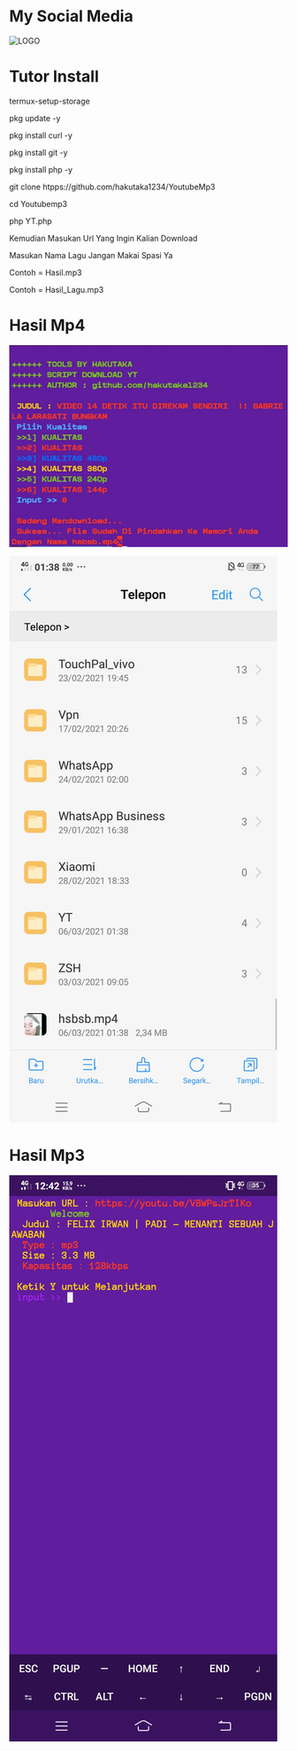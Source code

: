 # My Social Media

![LOGO](https://user-images.githubusercontent.com/63560321/110162455-592bdf00-7e21-11eb-9b98-fd0606b94f21.jpg)
[](https://www.facebook.com/meilin.meza)


# Tutor Install

termux-setup-storage

pkg update -y

pkg install curl -y

pkg install git -y

pkg install php -y

git clone htpps://github.com/hakutaka1234/YoutubeMp3

cd Youtubemp3

php YT.php

Kemudian Masukan Url Yang Ingin Kalian Download

Masukan Nama Lagu Jangan Makai Spasi Ya

Contoh = Hasil.mp3

Contoh = Hasil_Lagu.mp3


# Hasil Mp4
![HASIL](.yt/SS2.JPG)

![HASIL](.yt/SS1.jpg)


# Hasil Mp3
![HASIL](.yt/Screenshot_20210305_124208.jpg)
